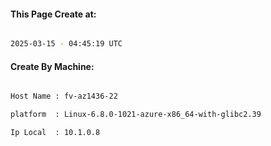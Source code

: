 
   
#### This Page Create at:

```bash

2025-03-15 - 04:45:19 UTC

```

#### Create By Machine:

```bash

Host Name : fv-az1436-22

platform  : Linux-6.8.0-1021-azure-x86_64-with-glibc2.39

Ip Local  : 10.1.0.8

```

